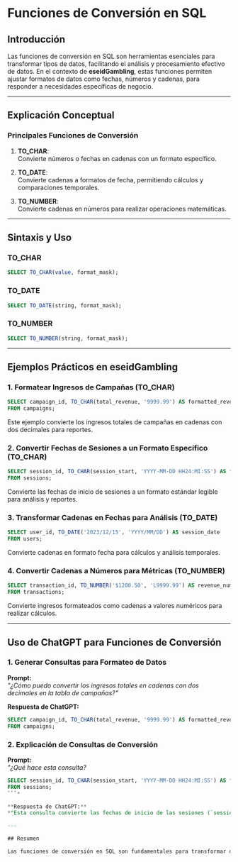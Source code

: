 # Funciones de Conversión en SQL

## Introducción

Las funciones de conversión en SQL son herramientas esenciales para transformar tipos de datos, facilitando el análisis y procesamiento efectivo de datos. En el contexto de **eseidGambling**, estas funciones permiten ajustar formatos de datos como fechas, números y cadenas, para responder a necesidades específicas de negocio.

---

## Explicación Conceptual

### Principales Funciones de Conversión

1. **TO_CHAR**:  
   Convierte números o fechas en cadenas con un formato específico.

2. **TO_DATE**:  
   Convierte cadenas a formatos de fecha, permitiendo cálculos y comparaciones temporales.

3. **TO_NUMBER**:  
   Convierte cadenas en números para realizar operaciones matemáticas.

---

## Sintaxis y Uso

### TO_CHAR
```sql
SELECT TO_CHAR(value, format_mask);
```

### TO_DATE
```sql
SELECT TO_DATE(string, format_mask);
```

### TO_NUMBER
```sql
SELECT TO_NUMBER(string, format_mask);
```

---

## Ejemplos Prácticos en eseidGambling

### **1. Formatear Ingresos de Campañas (TO_CHAR)**

```sql
SELECT campaign_id, TO_CHAR(total_revenue, '9999.99') AS formatted_revenue
FROM campaigns;
```

Este ejemplo convierte los ingresos totales de campañas en cadenas con dos decimales para reportes.

### **2. Convertir Fechas de Sesiones a un Formato Específico (TO_CHAR)**

```sql
SELECT session_id, TO_CHAR(session_start, 'YYYY-MM-DD HH24:MI:SS') AS formatted_start_time
FROM sessions;
```

Convierte las fechas de inicio de sesiones a un formato estándar legible para análisis y reportes.

### **3. Transformar Cadenas en Fechas para Análisis (TO_DATE)**

```sql
SELECT user_id, TO_DATE('2023/12/15', 'YYYY/MM/DD') AS session_date
FROM users;
```

Convierte cadenas en formato fecha para cálculos y análisis temporales.

### **4. Convertir Cadenas a Números para Métricas (TO_NUMBER)**

```sql
SELECT transaction_id, TO_NUMBER('$1200.50', 'L9999.99') AS revenue_numeric
FROM transactions;
```

Convierte ingresos formateados como cadenas a valores numéricos para realizar cálculos.

---

## Uso de ChatGPT para Funciones de Conversión

### **1. Generar Consultas para Formateo de Datos**

**Prompt:**  
*"¿Cómo puedo convertir los ingresos totales en cadenas con dos decimales en la tabla de campañas?"*

**Respuesta de ChatGPT:**  
```sql
SELECT campaign_id, TO_CHAR(total_revenue, '9999.99') AS formatted_revenue
FROM campaigns;
```

### **2. Explicación de Consultas de Conversión**

**Prompt:**  
*"¿Qué hace esta consulta?*  
```sql
SELECT session_id, TO_CHAR(session_start, 'YYYY-MM-DD HH24:MI:SS') AS formatted_start_time
FROM sessions;
```*

**Respuesta de ChatGPT:**  
*"Esta consulta convierte las fechas de inicio de las sesiones (`session_start`) al formato `YYYY-MM-DD HH24:MI:SS`, lo que facilita el análisis temporal y la presentación de datos."*

---

## Resumen

Las funciones de conversión en SQL son fundamentales para transformar datos entre diferentes formatos. En **eseidGambling**, estas funciones permiten formatear ingresos, ajustar fechas y realizar cálculos precisos. Con **ChatGPT**, puedes construir y entender consultas avanzadas que empleen funciones de conversión de manera efectiva.
